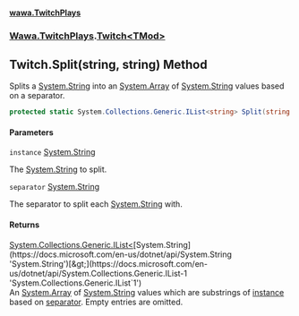 #### [wawa.TwitchPlays](index.md 'index')
### [Wawa.TwitchPlays](Wawa.TwitchPlays.md 'Wawa.TwitchPlays').[Twitch&lt;TMod&gt;](Twitch{TMod}.md 'Wawa.TwitchPlays.Twitch<TMod>')

## Twitch<TMod>.Split(string, string) Method

Splits a [System.String](https://docs.microsoft.com/en-us/dotnet/api/System.String 'System.String') into an [System.Array](https://docs.microsoft.com/en-us/dotnet/api/System.Array 'System.Array') of [System.String](https://docs.microsoft.com/en-us/dotnet/api/System.String 'System.String') values based on a separator.

```csharp
protected static System.Collections.Generic.IList<string> Split(string instance, string separator=" ");
```
#### Parameters

<a name='Wawa.TwitchPlays.Twitch_TMod_.Split(string,string).instance'></a>

`instance` [System.String](https://docs.microsoft.com/en-us/dotnet/api/System.String 'System.String')

The [System.String](https://docs.microsoft.com/en-us/dotnet/api/System.String 'System.String') to split.

<a name='Wawa.TwitchPlays.Twitch_TMod_.Split(string,string).separator'></a>

`separator` [System.String](https://docs.microsoft.com/en-us/dotnet/api/System.String 'System.String')

The separator to split each [System.String](https://docs.microsoft.com/en-us/dotnet/api/System.String 'System.String') with.

#### Returns
[System.Collections.Generic.IList&lt;](https://docs.microsoft.com/en-us/dotnet/api/System.Collections.Generic.IList-1 'System.Collections.Generic.IList`1')[System.String](https://docs.microsoft.com/en-us/dotnet/api/System.String 'System.String')[&gt;](https://docs.microsoft.com/en-us/dotnet/api/System.Collections.Generic.IList-1 'System.Collections.Generic.IList`1')  
An [System.Array](https://docs.microsoft.com/en-us/dotnet/api/System.Array 'System.Array') of [System.String](https://docs.microsoft.com/en-us/dotnet/api/System.String 'System.String') values which are substrings of [instance](Twitch{TMod}.Split(String,String).md#Wawa.TwitchPlays.Twitch_TMod_.Split(string,string).instance 'Wawa.TwitchPlays.Twitch<TMod>.Split(string, string).instance')  
based on [separator](Twitch{TMod}.Split(String,String).md#Wawa.TwitchPlays.Twitch_TMod_.Split(string,string).separator 'Wawa.TwitchPlays.Twitch<TMod>.Split(string, string).separator'). Empty entries are omitted.